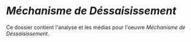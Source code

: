 # *Méchanisme de Déssaisissement*

Ce dossier contient l'analyse et les médias pour l'oeuvre *Méchanisme de Déssaisissement*.
